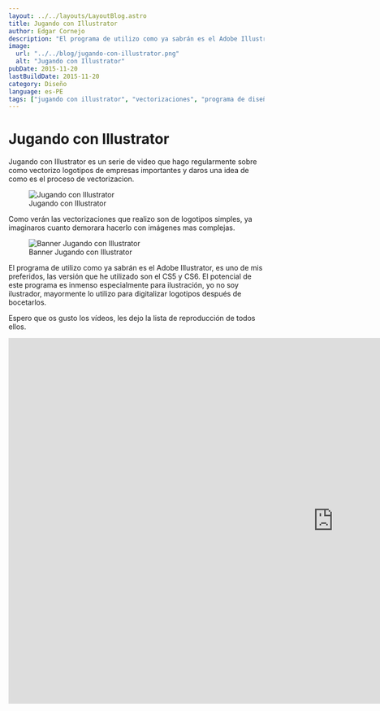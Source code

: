 ```yaml
---
layout: ../../layouts/LayoutBlog.astro
title: Jugando con Illustrator
author: Edgar Cornejo
description: "El programa de utilizo como ya sabrán es el Adobe Illustrator, es uno de mis preferidos, las versión que he utilizado son el CS5 y CS6. El potencial de este programa es inmenso especialmente para ilustración, yo no soy ilustrador, mayormente lo utilizo para digitalizar logotipos después de bocetarlos."
image:
  url: "../../blog/jugando-con-illustrator.png"
  alt: "Jugando con Illustrator"
pubDate: 2015-11-20
lastBuildDate: 2015-11-20
category: Diseño
language: es-PE
tags: ["jugando con illustrator", "vectorizaciones", "programa de diseño", "serie de videos"]
---
```


# Jugando con Illustrator

Jugando con Illustrator es un serie de video que hago regularmente sobre como vectorizo logotipos de empresas importantes y daros una idea de como es el proceso de vectorizacion.

<figure>
  <img src="../../blog/jugando-con-illustrator.png" alt="Jugando con Illustrator"/>
  <figcaption>Jugando con Illustrator</figcaption>
</figure>

Como verán las vectorizaciones que realizo son de logotipos simples, ya imaginaros cuanto demorara hacerlo con imágenes mas complejas.

<figure>
  <img src="../../blog/banner-jugando-con-illustrator.png" alt="Banner Jugando con Illustrator"/>
  <figcaption>Banner Jugando con Illustrator</figcaption>
</figure>

El programa de utilizo como ya sabrán es el Adobe Illustrator, es uno de mis preferidos, las versión que he utilizado son el CS5 y CS6. El potencial de este programa es inmenso especialmente para ilustración, yo no soy ilustrador, mayormente lo utilizo para digitalizar logotipos después de bocetarlos.

Espero que os gusto los vídeos, les dejo la lista de reproducción de todos ellos.

<div class="wrapper-iframe">
<iframe width="1280" height="720" src="https://www.youtube.com/embed/RgS0QLvvikw?list=PL5UbJReqtMsoPu9QVVJYvr1op-bOuLULc" title="Jugando con Illustrator - Logotipo de Illustrator @devcornejo" frameborder="0" allow="accelerometer; autoplay; clipboard-write; encrypted-media; gyroscope; picture-in-picture; web-share" allowfullscreen></iframe>
</div>